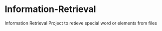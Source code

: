 # Information-Retrieval
Information Retrieval Project to retieve special word or elements from files
